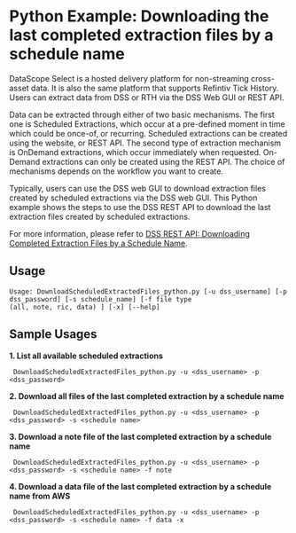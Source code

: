 # Python Example: Downloading the last completed extraction files by a schedule name

DataScope Select is a hosted delivery platform for non-streaming cross-asset data. It is also the same platform that supports Refintiv Tick History. Users can extract data from DSS or RTH via the DSS Web GUI or REST API.

Data can be extracted through either of two basic mechanisms. The first one is Scheduled Extractions, which occur at a pre-defined moment in time which could be once-of, or recurring. Scheduled extractions can be created using the website, or REST API. The second type of extraction mechanism is OnDemand extractions, which occur immediately when requested. On-Demand extractions can only be created using the REST API. The choice of mechanisms depends on the workflow you want to create.

Typically, users can use the DSS web GUI to download extraction files created by scheduled extractions via the DSS web GUI. This Python example shows the steps to use the DSS REST API to download the last extraction files created by scheduled extractions.

For more information, please refer to [DSS REST API: Downloading Completed Extraction Files by a Schedule Name](https://developers.refinitiv.com/en/article-catalog/article/dss-rest-api--downloading-completed-extraction-files-by-a-schedu).

## Usage

```
Usage: DownloadScheduledExtractedFiles_python.py [-u dss_username] [-p dss_password] [-s schedule_name] [-f file type
(all, note, ric, data) ] [-x] [--help]
```

## Sample Usages

**1. List all available scheduled extractions**

```
 DownloadScheduledExtractedFiles_python.py -u <dss_username> -p <dss_password>
```

**2. Download all files of the last completed extraction by a schedule name**

```
 DownloadScheduledExtractedFiles_python.py -u <dss_username> -p <dss_password> -s <schedule name>
```
**3. Download a note file of the last completed extraction by a schedule name**

```
 DownloadScheduledExtractedFiles_python.py -u <dss_username> -p <dss_password> -s <schedule name> -f note
```

**4. Download a data file of the last completed extraction by a schedule name from AWS**

```
 DownloadScheduledExtractedFiles_python.py -u <dss_username> -p <dss_password> -s <schedule name> -f data -x
```
